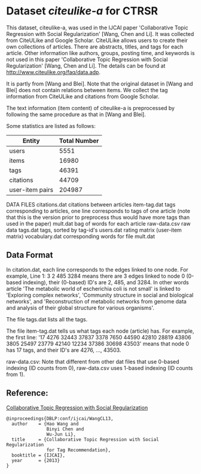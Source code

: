 Dataset *citeulike-a* for CTRSR
============

This dataset, citeulike-a, was used in the IJCAI paper 'Collaborative Topic Regression with Social Regularization' [Wang, Chen and Li]. It was collected from CiteULike and Google Scholar. CiteULike allows users to create their own collections of articles. There are abstracts, titles, and tags for each article. Other information like authors, groups, posting time, and keywords is not used in this paper 'Collaborative Topic Regression with Social Regularization' [Wang, Chen and Li]. The details can be found at http://www.citeulike.org/faq/data.adp. 

It is partly from [Wang and Blei]. Note that the original dataset in [Wang and Blei] does not contain relations between items. We collect the tag information from CiteULike and citations from Google Scholar.

The text information (item content) of citeulike-a is preprocessed by following the same procedure as that in [Wang and Blei].

Some statistics are listed as follows:

| Entity | Total Number |
| -------|----------|
|users 		|			5551 |
|items 		|			16980 |
|tags 			|		46391 |
|citations |				44709 |
|user-item pairs |		204987 |

DATA FILES
citations.dat	citations between articles
item-tag.dat	tags corresponding to articles, one line corresponds to tags of one article (note that this is the version prior to preprocess thus would have more tags than used in the paper)
mult.dat		bag of words for each article
raw-data.csv	raw data
tags.dat		tags, sorted by tag-id's
users.dat		rating matrix (user-item matrix)
vocabulary.dat	corresponding words for file mult.dat

## Data Format
In citation.dat, each line corresponds to the edges linked to one node. For example, Line 1: 3 2 485 3284 means there are 3 edges linked to node 0 (0-based indexing), their (0-based) ID's are 2, 485, and 3284. In other words article 'The metabolic world of escherichia coli is not small' is linked to 'Exploring complex networks', 'Community structure in social and biological networks', and 'Reconstruction of metabolic networks from genome data and analysis of their global structure for various organisms'.

The file tags.dat lists all the tags. 

The file item-tag.dat tells us what tags each node (article) has. For example, the first line: '17 4276 32443 37837 3378 7650 44590 42810 28819 43806 3805 25497 23779 42140 12234 37386 30698 43503' means that node 0 has 17 tags, and their ID's are 4276, ..., 43503.

raw-data.csv: Note that different from other dat files that use 0-based indexing (ID counts from 0), raw-data.csv uses 1-based indexing (ID counts from 1).


## Reference:
[Collaborative Topic Regression with Social Regularization](http://wanghao.in/paper/IJCAI13_CTRSR.pdf)
```
@inproceedings{DBLP:conf/ijcai/WangCL13,
  author    = {Hao Wang and
               Binyi Chen and
               Wu-Jun Li},
  title     = {Collaborative Topic Regression with Social Regularization
               for Tag Recommendation},
  booktitle = {IJCAI},
  year      = {2013}
}
```
